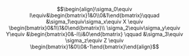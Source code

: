 $$\begin{align}\sigma_0\equiv I\equiv&\begin{bmatrix}1&0\\0&1\end{bmatrix}\qquad &\sigma_1\equiv\sigma_x\equiv X \equiv \begin{bmatrix}0&1\\1&0\end{bmatrix}\\ \sigma_2\equiv\sigma_y\equiv Y\equiv &\begin{bmatrix}0&-i\\i&0\end{bmatrix} \qquad &\sigma_3\equiv \sigma_z\equiv Z \equiv \begin{bmatrix}1&0\\0&-1\end{bmatrix}\end{align}$$

